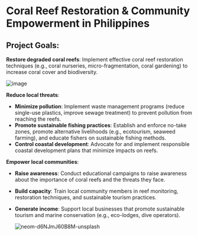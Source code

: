 # Coral Reef Restoration & Community Empowerment in Philippines

## Project Goals:

 **Restore degraded coral reefs**: Implement effective coral reef restoration techniques (e.g., coral nurseries, micro-fragmentation, coral gardening) to increase coral cover and biodiversity.
   
![image](https://github.com/user-attachments/assets/d6da5dbf-b019-425a-9c0c-abd91b92f747)

 **Reduce local threats**:
   - **Minimize pollution**: Implement waste management programs (reduce single-use plastics, improve sewage treatment) to prevent pollution from reaching the reefs.
   - **Promote sustainable fishing practices**: Establish and enforce no-take zones, promote alternative livelihoods (e.g., ecotourism, seaweed farming), and educate fishers on sustainable fishing methods.
   - **Control coastal development**: Advocate for and implement responsible coastal development plans that minimize impacts on reefs.

 **Empower local communities**:
   - **Raise awareness**: Conduct educational campaigns to raise awareness about the importance of coral reefs and the threats they face.
   - **Build capacity**: Train local community members in reef monitoring, restoration techniques, and sustainable tourism practices.
   - **Generate income**: Support local businesses that promote sustainable tourism and marine conservation (e.g., eco-lodges, dive operators).
  
     ![neom-d6NJmJ60B8M-unsplash](https://github.com/user-attachments/assets/6cf44431-adf9-4768-a23c-7360a382aebb)




